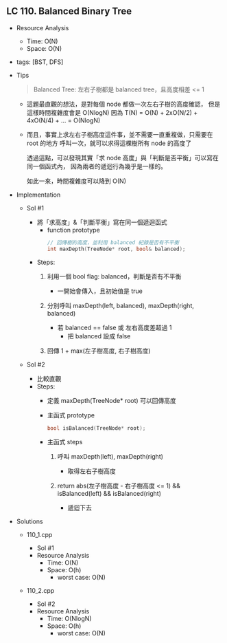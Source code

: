 ## LC 110. Balanced Binary Tree
- Resource Analysis
    - Time: O(N)
    - Space: O(N)

- tags: [BST, DFS]

- Tips
    > Balanced Tree: 左右子樹都是 balanced tree，且高度相差 <= 1

    - 這題最直觀的想法，是對每個 node 都做一次左右子樹的高度確認，
      但是這樣時間複雜度會是 O(NlogN)
      因為 T(N) = O(N) + 2xO(N/2) + 4xO(N/4) + ...
               = O(NlogN)

    - 而且，事實上求左右子樹高度這件事，並不需要一直重複做，只需要在 root 的地方
      呼叫一次，就可以求得這棵樹所有 node 的高度了

      透過這點，可以發現其實「求 node 高度」與「判斷是否平衡」可以寫在同一個函式內，
      因為兩者的遞迴行為幾乎是一樣的。

      如此一來，時間複雜度可以降到 O(N)  

- Implementation
    - Sol #1 
        - 將「求高度」&「判斷平衡」寫在同一個遞迴函式
            - function prototype
                ```C++
                // 回傳樹的高度，並利用 balanced 紀錄是否有不平衡
                int maxDepth(TreeNode* root, bool& balanced);
                ``` 
        - Steps:
            1. 利用一個 bool flag: balanced，判斷是否有不平衡
                - 一開始會傳入，且初始值是 true
            
            2. 分別呼叫 maxDepth(left, balanced), maxDepth(right, balanced)
                - 若 balanced == false 或 左右高度差超過 1
                   - 把 balanced 設成 false
            
            3. 回傳 1 + max(左子樹高度, 右子樹高度)

    - Sol #2
        - 比較直觀
        - Steps:
            - 定義 maxDepth(TreeNode* root) 可以回傳高度

            - 主函式 prototype
                ```C++ 
                bool isBalanced(TreeNode* root);
                ```
            
            - 主函式 steps
                1. 呼叫 maxDepth(left), maxDepth(right)
                    - 取得左右子樹高度 
                     
                2. return 
                    abs(左子樹高度 - 右子樹高度 <= 1) 
                            && isBalanced(left)
                            && isBalanced(right)
                    - 遞迴下去

- Solutions
    - 110_1.cpp
        - Sol #1
        - Resource Analysis
            - Time: O(N)
            - Space: O(h)
                - worst case: O(N)

    - 110_2.cpp
        - Sol #2
        - Resource Analysis
            - Time: O(NlogN)
            - Space: O(h)
                - worst case: O(N)